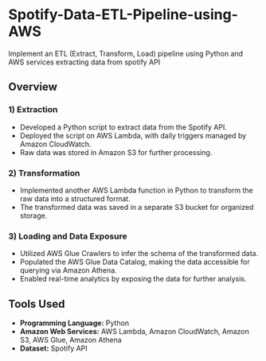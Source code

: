# Spotify-Data-ETL-Pipeline-using-AWS
Implement an ETL (Extract, Transform, Load) pipeline using Python and AWS services extracting data from spotify API

## Overview

### 1) Extraction
- Developed a Python script to extract data from the Spotify API.
- Deployed the script on AWS Lambda, with daily triggers managed by Amazon CloudWatch.
- Raw data was stored in Amazon S3 for further processing.

### 2) Transformation
- Implemented another AWS Lambda function in Python to transform the raw data into a structured format.
- The transformed data was saved in a separate S3 bucket for organized storage.

### 3) Loading and Data Exposure
- Utilized AWS Glue Crawlers to infer the schema of the transformed data.
- Populated the AWS Glue Data Catalog, making the data accessible for querying via Amazon Athena.
- Enabled real-time analytics by exposing the data for further analysis.

## Tools Used
- **Programming Language:** Python
- **Amazon Web Services:** AWS Lambda, Amazon CloudWatch, Amazon S3, AWS Glue, Amazon Athena
- **Dataset:** Spotify API
